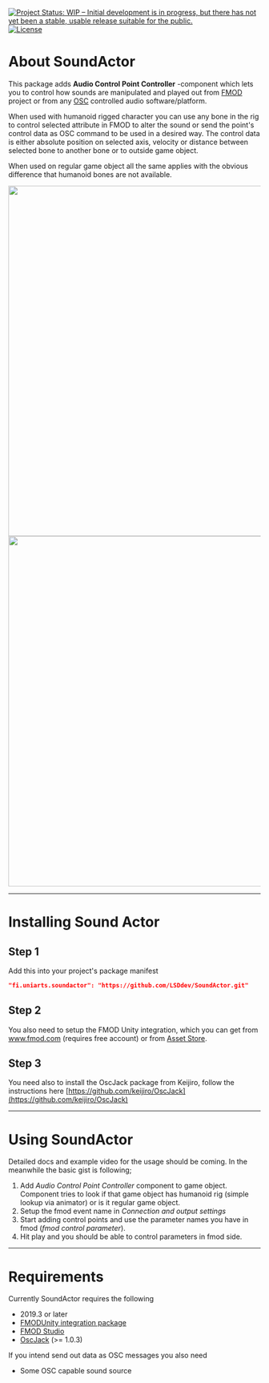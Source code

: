 [![Project Status: WIP – Initial development is in progress, but there has not yet been a stable, usable release suitable for the public.](https://www.repostatus.org/badges/latest/wip.svg)](https://www.repostatus.org/#wip)
[![License](http://img.shields.io/:license-mit-blue.svg?style=flat-square)](http://badges.mit-license.org)

# About SoundActor

This package adds **Audio Control Point Controller** -component which lets you to control how sounds are manipulated and played out from [FMOD](https://www.fmod.com) project or from any [OSC](https://en.wikipedia.org/wiki/Open_Sound_Control) controlled audio software/platform.

When used with humanoid rigged character you can use any bone in the rig to control selected attribute in FMOD to alter the sound or send the point's control data as OSC command to be used in a desired way. The control data is either absolute position on selected axis, velocity or distance between selected bone to another bone or to outside game object. 

When used on regular game object all the same applies with the obvious difference that humanoid bones are not available.


<img src="https://user-images.githubusercontent.com/16014157/97693161-69b1fe80-1aa9-11eb-8bfc-06569075480c.jpg" width="700">
<img src="https://user-images.githubusercontent.com/16014157/97710670-b9ea8a00-1ac4-11eb-998a-784fe8344fae.gif" width="700">

---


# Installing Sound Actor

## Step 1

Add this into your project's package manifest 

```` json
"fi.uniarts.soundactor": "https://github.com/LSDdev/SoundActor.git"
````

## Step 2
You also need to setup the FMOD Unity integration, which you can get from www.fmod.com (requires free account) or from [Asset Store](https://assetstore.unity.com/packages/tools/audio/fmod-for-unity-161631).


## Step 3

You need also to install the OscJack package from Keijiro, follow the instructions here [https://github.com/keijiro/OscJack](https://github.com/keijiro/OscJack) 

---

# Using SoundActor

Detailed docs and example video for the usage should be coming. In the meanwhile the basic gist is following;

1. Add _Audio Control Point Controller_ component to game object. Component tries to look if that game object has humanoid rig (simple lookup via animator) or is it regular game object. 
2. Setup the fmod event name in _Connection and output settings_
3. Start adding control points and use the parameter names you have in fmod (_fmod control parameter_).
4. Hit play and you should be able to control parameters in fmod side.

---

# Requirements

Currently SoundActor requires the following

* 2019.3 or later
* [FMODUnity integration package](https://assetstore.unity.com/packages/tools/audio/fmod-for-unity-161631)
* [FMOD Studio](https://www.fmod.com)
* [OscJack](https://github.com/keijiro/OscJack) (>= 1.0.3)

If you intend send out data as OSC messages you also need
* Some OSC capable sound source 


